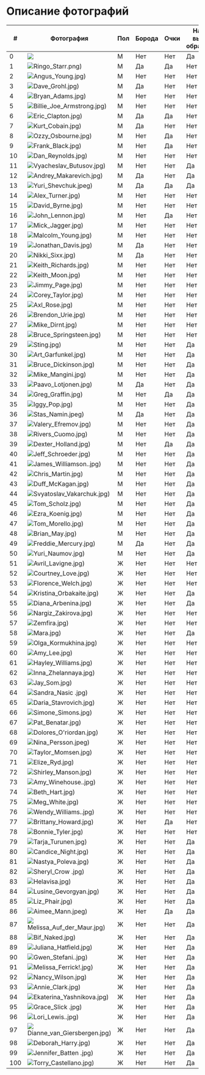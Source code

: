 # Описание фотографий


| # | Фотография | Пол | Борода | Очки | Наличие высшего образования | Источник данных о ВО | Источник фото |
|---|---|---|---|---|---|---|---|
| 0 |![](/Elon_Musk.jpg) | M | Нет | Нет | Да | [Ссылка](https://ru.wikipedia.org/wiki/%D0%9C%D0%B0%D1%81%D0%BA,_%D0%98%D0%BB%D0%BE%D0%BD) | [Ссылка](https://ru.wikipedia.org/wiki/%D0%9C%D0%B0%D1%81%D0%BA,_%D0%98%D0%BB%D0%BE%D0%BD) | 
| 1 |![](/rock/1)Ringo_Starr.png) | М | Да | Да | Нет | [Ссылка](https://ru.wikipedia.org/wiki/Ринго_Старр) | [Ссылка](https://ru.wikipedia.org/wiki/Ринго_Старр) |
| 2 |![](/rock/2)Angus_Young.jpg) | М | Нет | Нет | Нет | [Ссылка](https://ru.wikipedia.org/wiki/Янг,_Ангус) | [Ссылка](https://www.syl.ru/article/418333/gitarist-ac-dc-angus-yang) |
| 3 |![](/rock/3)Dave_Grohl.jpg) | М | Да | Нет | Нет | [Ссылка](https://ru.wikipedia.org/wiki/Грол,_Дэйв) | [Ссылка](https://www.microsoft.com/en-nz/store/contributor/dave-grohl/BDE91100-0200-11DB-89CA-0019B92A3933?activetab=pivot:filmographytab) |
| 4 |![](/rock/4)Bryan_Adams.jpg) | М | Нет | Нет | Нет | [Ссылка](https://en.wikipedia.org/wiki/Bryan_Adams) | [Ссылка](https://celebrity-birthday.com/categories/singers) |
| 5 |![](/rock/5)Billie_Joe_Armstrong.jpg) | М | Нет | Нет | Нет | [Ссылка](https://ru.wikipedia.org/wiki/Армстронг,_Билли_Джо) | [Ссылка](https://www.chron.com/entertainment/music/slideshow/Aging-Gen-X-musicians-96011/photo-7030976.php) |
| 6 |![](/rock/6)Eric_Clapton.jpg) | М | Да | Да | Нет | [Ссылка](https://jazzpeople.ru/jazz-in-faces/eric-clapton-biography/) | [Ссылка](https://rockperson.ru/angliiskie-rok-zvezdy/erik-klepton-biografiya-i-lichnaya-zhizn-zhenschiny-deti-i-gibel-syna) |
| 7 |![](/rock/7)Kurt_Cobain.jpg) | М | Да | Нет | Нет | [Ссылка](https://ru.wikipedia.org/wiki/Кобейн,_Курт) | [Ссылка](https://wallpaperset.com/kurt-cobain-wallpaper) |
| 8 |![](/rock/8)Ozzy_Osbourne.jpg) | М | Нет | Да | Нет | [Ссылка](https://ru.wikipedia.org/wiki/Осборн,_Оззи) | [Ссылка](https://ru.pinterest.com/pin/146155950393803580/) |
| 9 |![](/rock/12)Frank_Black.jpg) | М | Нет | Да | Нет | [Ссылка](https://en.wikipedia.org/wiki/Black_Francis) | [Ссылка](https://kinoclever.ru/person/frenk-blek-1965/) |
| 10 |![](/rock/13)Dan_Reynolds.jpg) | М | Нет | Нет | Нет | [Ссылка](https://24smi.org/celebrity/92569-den-reinolds.html) | [Ссылка](https://ru.pinterest.com/pin/614882155351247225/) |
| 11 |![](/rock/14)Vyacheslav_Butusov.jpg) | М | Нет | Нет | Да | [Ссылка](https://biographe.ru/znamenitosti/vyacheslav-butusov/) | [Ссылка](https://biografii.net/znamenitosti/vyacheslav-butusov.html) |
| 12 |![](/rock/15)Аndrey_Мakarevich.jpg) | М | Да | Нет | Да | [Ссылка](https://svpressa.ru/persons/andrey-makarevich/) | [Ссылка](https://russianteleweek.ru/stars/ukraincy-vozmutilis-slovami-makarevicha-kotoryj-nazval-goroda-strany-zaholustem/?amp) |
| 13 |![](/rock/16)Yuri_Shevchuk.jpeg) | М | Да | Да | Да | [Ссылка](https://24smi.org/celebrity/3221-iurii-shevchuk.html) | [Ссылка](https://www.starhit.ru/novosti/jena-yuriya-shevchuka-perejivaet-za-ego-jizn-134695/) |
| 14 |![](/rock/25)Alex_Turner.jpg) | М | Нет | Нет | Нет | [Ссылка](https://rockperson.ru/angliiskie-rok-zvezdy/aleks-terner-biografiya-i-lichnaya-zhizn) | [Ссылка](https://www.karaoketexty.cz/fotky/arctic-monkeys-11021/207101) |
| 15 |![](/rock/26)David_Byrne.jpg) | М | Нет | Нет | Нет | [Ссылка](https://ru.wikipedia.org/wiki/Бирн,_Дэвид) | [Ссылка](https://ru.pinterest.com/pin/455145106063056105/) |
| 16 |![](/rock/27)John_Lennon.jpg) | М | Нет | Да | Нет | [Ссылка](https://ru.wikipedia.org/wiki/Леннон,_Джон) | [Ссылка](https://ru.pinterest.com/pin/314689092706821138/) |
| 17 |![](/rock/28)Mick_Jagger.jpg) | М | Нет | Нет | Нет | [Ссылка](https://ru.wikipedia.org/wiki/Джаггер,_Мик) | [Ссылка](https://www.cleveland.com/people/2012/05/mick_jagger_to_host_perform_on.html) |
| 18 |![](/rock/29)Malcolm_Young.jpg) | М | Нет | Нет | Нет | [Ссылка](https://glavk.net/articles/22990-chelovek_bez_obrazovanija._vehi_zhizni_velikogo_gitarista_acdc) | [Ссылка](https://www.cbsnews.com/miami/news/ac-dc-founding-member-malcolm-young-dead-64/) |
| 19 |![](/rock/30)Jonathan_Davis.jpg) | М | Да | Нет | Нет | [Ссылка](https://ru.wikipedia.org/wiki/Дэвис,_Джонатан) | [Ссылка](https://www.cinemagia.ro/actori/jonathan-davis-18570/poze/2903401/) |
| 20 |![](/rock/31)Nikki_Sixx.jpg) | М | Да | Нет | Нет | [Ссылка](https://ru.wikipedia.org/wiki/Никки_Сикс) | [Ссылка](https://ru.pinterest.com/pin/581668108105353841/) |
| 21 |![](/rock/32)Keith_Richards.jpg) | М | Нет | Нет | Нет | [Ссылка](https://ru.wikipedia.org/wiki/Ричардс,_Кит) | [Ссылка](https://www.kaleydoskop-info.ru/movies/titles/115361) |
| 22 |![](/rock/33)Keith_Moon.jpg) | М | Нет | Нет | Нет | [Ссылка](https://en.wikipedia.org/wiki/Keith_Moon) | [Ссылка](https://www.fanpop.com/clubs/celebrities-who-died-young/images/39687414/title/keith-moon-august-23-1946-september-7-1978-photo) |
| 23 |![](/rock/34)Jimmy_Page.jpg) | М | Нет | Нет | Нет | [Ссылка](https://ru.wikipedia.org/wiki/Пейдж,_Джимми) | [Ссылка](https://ru.pinterest.com/pin/264797653067650220/) |
| 24 |![](/rock/35)Corey_Taylor.jpg) | М | Нет | Нет | Нет | [Ссылка](https://ru.wikipedia.org/wiki/Тейлор,_Кори) | [Ссылка](https://in.pinterest.com/pin/corey-taylor--706080047809983298/) |
| 25 |![](/rock/36)Axl_Rose.jpg) | М | Нет | Нет | Нет | [Ссылка](https://ru.wikipedia.org/wiki/Эксл_Роуз) | [Ссылка](https://ru.pinterest.com/pin/437341813806034558/) |
| 26 |![](/rock/37)Brendon_Urie.jpg) | М | Нет | Нет | Нет | [Ссылка](https://uznayvse.ru/znamenitosti/biografiya-brendon-uri.html) | [Ссылка](https://br.pinterest.com/pin/5559199528100635/) |
| 27 |![](/rock/38)Mike_Dirnt.jpg) | М | Нет | Нет | Нет | [Ссылка](https://ru.wikipedia.org/wiki/Дёрнт,_Майк) | [Ссылка](https://greendayfan.ru/majk-dyornt/) |
| 28 |![](/rock/39)Bruce_Springsteen.jpg) | М | Нет | Нет | Нет | [Ссылка](https://ru.wikipedia.org/wiki/Спрингстин,_Брюс) | [Ссылка](https://www.spl-messages.net/printer-friendly-topic/bruce-spoke-with-stellar?nc=1) |
| 29 |![](/rock/40)Sting.jpg) | М | Нет | Нет | Да | [Ссылка](https://www.unipage.net/ru/university_of_warwick) | [Ссылка](https://evoke.ie/2018/06/06/extra/sting-new-musical-hometown) |
| 30 |![](/rock/41)Art_Garfunkel.jpg) | М | Нет | Нет | Да | [Ссылка](https://ru.wikipedia.org/wiki/Гарфанкел,_Арт) | [Ссылка](https://www.timesfreepress.com/news/life/entertainment/story/2015/dec/08/art-garfunkel-coming-tivoli/339515/) |
| 31 |![](/rock/42)Bruce_Dickinson.jpg) | М | Нет | Нет | Да | [Ссылка](https://ru.wikipedia.org/wiki/Дикинсон,_Брюс) | [Ссылка](https://www.keywordbaskets.com/YnJ1Y2VkaWNraW5zb24/) |
| 32 |![](/rock/43)Mike_Mangini.jpg) | М | Нет | Нет | Да | [Ссылка](https://study-america.org/bazaznaniy/bentley-university) | [Ссылка](https://www.musicradar.com/news/mike-mangini-talks-philosophy-visualising-sound-and-having-his-soul-ripped-apart) |
| 33 |![](/rock/44)Paavo_Lotjonen.jpg) | М | Да | Нет | Да | [Ссылка](https://ru.wikipedia.org/wiki/Лётьёнен,_Пааво) | [Ссылка](https://br.pinterest.com/pin/445363850626641457/) |
| 34 |![](/rock/45)Greg_Graffin.jpg) | М | Нет | Да | Да | [Ссылка](https://ru.wikipedia.org/wiki/Граффин,_Грег) | [Ссылка](http://m.4words.ru/photo/person/1069) |
| 35 |![](/rock/46)Iggy_Pop.jpg) | М | Нет | Нет | Да | [Ссылка](https://www.unipage.net/ru/university_of_michigan) | [Ссылка](https://celeb-heights.com/celebrity.php?name=Iggy+Pop) |
| 36 |![](/rock/47)Stas_Namin.jpeg) | М | Да | Нет | Да | [Ссылка](https://ru.wikipedia.org/wiki/Намин,_Стас) | [Ссылка](https://www.peoples.ru/art/music/composer/namin/photo.html) |
| 37 |![](/rock/48)Valery_Efremov.jpg) | М | Нет | Нет | Да | [Ссылка](https://ru.wikipedia.org/wiki/Ефремов,_Валерий_Валентинович) | [Ссылка](https://www.zvuki.ru/P/P/26395/) |
| 38 |![](/rock/49)Rivers_Cuomo.jpg) | М | Нет | Нет | Да | [Ссылка](https://ru.wikipedia.org/wiki/Куомо,_Риверс) | [Ссылка](https://ru.pinterest.com/pin/171981279490552767/) |
| 39 |![](/rock/50)Dexter_Holland.jpg) | М | Нет | Да | Да | [Ссылка](https://ru.wikipedia.org/wiki/Холланд,_Декстер) | [Ссылка](http://m.4words.ru/photo/person/3043) |
| 40 |![](/rock/51)Jeff_Schroeder.jpg) | М | Нет | Нет | Да | [Ссылка](https://en.wikipedia.org/wiki/Jeff_Schroeder) | [Ссылка](https://www.peoples.ru/art/music/alternative_general/smashing_pumpkins/smashing_smashing1.shtml) |
| 41 |![](/rock/52)James_Williamson..jpg) | М | Нет | Нет | Да | [Ссылка](https://en.wikipedia.org/wiki/James_Williamson_(musician)) | [Ссылка](https://rockisfest.ru/band/james-williamson/) |
| 42 |![](/rock/53)Chris_Martin.jpg) | М | Нет | Нет | Да | [Ссылка](https://en.wikipedia.org/wiki/Chris_Martin) | [Ссылка](http://almode.ru/stars/11082-kris-martin-53-foto.html) |
| 43 |![](/rock/54)Duff_McKagan.jpg) | М | Нет | Нет | Да | [Ссылка](https://ru.wikipedia.org/wiki/Маккаган,_Дафф) | [Ссылка](https://www.nme.com/news/music/guns-n-roses-83-1237840?amp) |
| 44 |![](/rock/55)Svyatoslav_Vakarchuk.jpg) | М | Нет | Нет | Да | [Ссылка](https://ru.wikipedia.org/wiki/Вакарчук,_Святослав_Иванович) | [Ссылка](https://atoapiwag.ru/poslednie-novosti/news-front/23485-slugi-naroda-ne-hotjat-otpuskat-vakarchuka-iz-rady-novorossija.html) |
| 45 |![](/rock/56)Tom_Scholz.jpg) | М | Нет | Нет | Да | [Ссылка](https://ru.wikipedia.org/wiki/Шольц,_Том) | [Ссылка](https://vk.com/album-134684404_238463538) |
| 46 |![](/rock/57)Ezra_Koenig.jpg) | М | Нет | Нет | Да | [Ссылка](https://ru.wikipedia.org/wiki/Кениг,_Эзра) | [Ссылка](https://ru.pinterest.com/pin/468655904945499684/) |
| 47 |![](/rock/58)Tom_Morello.jpg) | М | Нет | Нет | Да | [Ссылка](https://ru.wikipedia.org/wiki/Морелло,_Том) | [Ссылка](https://www.loudersound.com/news/tom-morello-working-on-big-solo-rock-record) |
| 48 |![](/rock/59)Brian_May.jpg) | М | Нет | Нет | Да | [Ссылка](https://ru.wikipedia.org/wiki/Мэй,_Брайан) | [Ссылка](http://m.4words.ru/photo/person/6487) |
| 49 |![](/rock/60)Freddie_Mercury.jpg) | М | Да | Нет | Да | [Ссылка](https://www.thevoicemag.ru/stars/biography/freddie-mercury/) | [Ссылка](https://ru.pinterest.com/pin/509399407854036242/) |
| 50 |![](/rock/61)Yuri_Naumov.jpg) | М | Нет | Нет | Да | [Ссылка](https://ru.wikipedia.org/wiki/Наумов,_Юрий_Леонидович) | [Ссылка](https://www.baikalpoetry.ru/qa/439.html?PageSize=30&Page=1) |
| 51 |![](/rock/9)Avril_Lavigne.jpg) | Ж | Нет | Нет | Нет | [Ссылка](https://ru.wikipedia.org/wiki/Лавин,_Аврил) | [Ссылка](https://za.pinterest.com/pin/784118985103877437/) |
| 52 |![](/rock/10)Courtney_Love.jpg) | Ж | Нет | Нет | Нет | [Ссылка](https://en.wikipedia.org/wiki/Courtney_Love) | [Ссылка](https://www.stylebistro.com/lookbook/Courtney+Love/X7oKZoBNC1g/angle/QsZeRVB_C4O) |
| 53 |![](/rock/11)Florence_Welch.jpg) | Ж | Нет | Нет | Нет | [Ссылка](https://amdm.ru/akkordi/florence_and_the_machine/wiki/) | [Ссылка](http://almode.ru/stars/15850-florens-ujelch-56-foto.html) |
| 54 |![](/rock/17)Kristina_Orbakaite.jpg) | Ж | Нет | Нет | Да | [Ссылка](https://24smi.org/celebrity/420-kristina-orbakaite.html) | [Ссылка](https://joinfo.com/showbiz/1239405_Kak-dve-kapli-vodi-Kristina-Orbakayte-novom-foto.html) |
| 55 |![](/rock/18)Diana_Arbenina.jpg) | Ж | Нет | Нет | Да | [Ссылка](https://24smi.org/celebrity/642-diana-arbenina.html) | [Ссылка](https://enciklopediya-tehniki.ru/diana-arbenina.html) |
| 56 |![](/rock/19)Nargiz_Zakirova.jpg) | Ж | Нет | Нет | Нет | [Ссылка](https://ru.wikipedia.org/wiki/Наргиз) | [Ссылка](https://peopletalk.ru/article/bitva-ekstrasensov-obman-yasnovidyashhaya-nikol-kuznetsova-tak-ne-dumaet/) |
| 57 |![](/rock/20)Zemfira.jpg) | Ж | Нет | Нет | Нет | [Ссылка](https://ru.wikipedia.org/wiki/Земфира) | [Ссылка](https://interesnyefakty.org/zemfira/) |
| 58 |![](/rock/21)Mara.jpg) | Ж | Нет | Нет | Да | [Ссылка](https://ru.wikipedia.org/wiki/Мара_(певица)) | [Ссылка](http://lichnosti.net/people_1879.html) |
| 59 |![](/rock/22)Olga_Kormukhina.jpg) | Ж | Нет | Нет | Нет | [Ссылка](https://tokyostreet.ru/tv-i-kino/kormuhina-biografiya.html) | [Ссылка](https://russcult.ru/article.php?id=1785) |
| 60 |![](/rock/23)Amy_Lee.jpg) | Ж | Нет | Нет | Нет | [Ссылка](https://en.wikipedia.org/wiki/Amy_Lee) | [Ссылка](https://ru.pinterest.com/pin/amylee-evanescence--293508100711293407/) |
| 61 |![](/rock/24)Hayley_Williams.jpg) | Ж | Нет | Нет | Нет | [Ссылка](https://24smi.org/celebrity/115084-kheili-uiliams.html) | [Ссылка](https://ru.pinterest.com/pin/34973334583770117/) |
| 62 |![](/rock/62)Inna_Zhelannaya.jpg) | Ж | Нет | Нет | Нет | [Ссылка](https://www.peoples.ru/art/music/folk/inna_zhelannaya/) | [Ссылка](https://radio.mediametrics.ru/hobbi_plus_ti/46299/) |
| 63 |![](/rock/63)Jay_Som.jpg) | Ж | Нет | Нет | Нет | [Ссылка](https://en.wikipedia.org/wiki/Jay_Som) | [Ссылка](https://www.boogiecall.com/ru/artists/jay-som) |
| 64 |![](/rock/64)Sandra_Nasic .jpg) | Ж | Нет | Нет | Нет | [Ссылка](https://en.wikipedia.org/wiki/Sandra_Nasić) | [Ссылка](https://www.vox.de/themen/personen/sandra-nasic-t8678/seite-2.html) |
| 65 |![](/rock/65)Daria_Stavrovich.jpg) | Ж | Нет | Нет | Нет | [Ссылка](https://ru.wikipedia.org/wiki/Ставрович,_Дария_Сергеевна) | [Ссылка](https://biografii.net/znamenitosti/dariia-stavrovich.html) |
| 66 |![](/rock/66)Simone_Simons.jpg) | Ж | Нет | Нет | Нет | [Ссылка](https://en.wikipedia.org/wiki/Simone_Simons) | [Ссылка](https://ru.pinterest.com/pin/669277194605822859/) |
| 67 |![](/rock/67)Pat_Benatar.jpg) | Ж | Нет | Нет | Нет | [Ссылка](https://zen.yandex.ru/media/id/5d57b0d01e8e3f00ad73e5ff/legendy-muzyki-pat-benatar-60e2868cf59c1e7997a0cb68) | [Ссылка](https://ru.pinterest.com/pin/575686764863335560/) |
| 68 |![](/rock/68)Dolores_O'riordan.jpg) | Ж | Нет | Нет | Нет | [Ссылка](https://en.wikipedia.org/wiki/Dolores_O%27Riordan) | [Ссылка](https://id.fredtvshow.com/cranberries-singer-dolores-o-riordan-died-drowning-due-alcohol-intoxication) |
| 69 |![](/rock/69)Nina_Persson.jpeg) | Ж | Нет | Нет | Нет | [Ссылка](https://en.wikipedia.org/wiki/Nina_Persson) | [Ссылка](https://celebritynetworths.net/nina-persson-net-worth/) |
| 70 |![](/rock/70)Taylor_Momsen.jpg) | Ж | Нет | Нет | Нет | [Ссылка](https://en.wikipedia.org/wiki/Taylor_Momsen) | [Ссылка](https://beaufortcountynow.com/addon/tv&p=1&tvid=1395&personid=20480) |
| 71 |![](/rock/71)Elize_Ryd.jpg) | Ж | Нет | Нет | Нет | [Ссылка](https://rockperson.ru/rok-zvezdy-drugih-stran/eliz-rid-biografiia-lichnaia-zhiznм) | [Ссылка](https://ru.pinterest.com/pin/elizerydamaranthepopmetalswedishmetal--325525879311589432/) |
| 72 |![](/rock/72)Shirley_Manson.jpg) | Ж | Нет | Нет | Нет | [Ссылка](https://ru.wikipedia.org/wiki/Мэнсон,_Ширли) | [Ссылка](https://www.aceshowbiz.com/events/PETA%27s+30th+Anniversary+Gala/Peta_032_wenn5548095.html) |
| 73 |![](/rock/73)Amy_Winehouse..jpg) | Ж | Нет | Нет | Нет | [Ссылка](https://ru.wikipedia.org/wiki/Уайнхаус,_Эми) | [Ссылка](https://www.nme.com/en_au/blogs/new-amy-winehouse-boxset-the-collection-review-2827533) |
| 74 |![](/rock/74)Beth_Hart.jpg) | Ж | Нет | Нет | Нет | [Ссылка](https://24smi.org/celebrity/82900-bet-khart.html) | [Ссылка](http://inrock.ru/articles/beth_hart_2012?fbclid=IwAR0soyT-tpp9fQ_paRYTAlINxq38tHaByF1GIbiE004hUjVZpDuYDmnYIeE) |
| 75 |![](/rock/75)Meg_White.jpg) | Ж | Нет | Нет | Нет | [Ссылка](https://en.wikipedia.org/wiki/Meg_White) | [Ссылка](https://www.film.ru/person/meg-uayt-0) |
| 76 |![](/rock/76)Wendy_Williams..jpg) | Ж | Нет | Нет | Нет | [Ссылка](https://en.wikipedia.org/wiki/Wendy_O._Williams) | [Ссылка](https://www.nairaland.com/2259800/wendy-williams-why-women-lose) |
| 77 |![](/rock/77)Brittany_Howard.jpg) | Ж | Нет | Да | Нет | [Ссылка](https://www.wikiru.wiki/blog/en/Brittany_Howard) | [Ссылка](https://esme.com/single-moms/sons-daughters/brittany-howard-everyone-tried-to-carry-on) |
| 78 |![](/rock/78)Bonnie_Tyler.jpg) | Ж | Нет | Нет | Нет | [Ссылка](https://ru.wikipedia.org/wiki/Бонни_Тайлер) | [Ссылка](https://uhd.name/4647-bonni-tajler.html) |
| 79 |![](/rock/95)Tarja_Turunen.jpg) | Ж | Нет | Нет | Да | [Ссылка](https://ru.wikipedia.org/wiki/Турунен,_Тарья) | [Ссылка](https://www.mtvuutiset.fi/artikkeli/tarja-turusen-naomi-tytar-mukana-uudella-levylla/2846376) |
| 80 |![](/rock/96)Candice_Night.jpg) | Ж | Нет | Нет | Да | [Ссылка](https://ru.wikipedia.org/wiki/Найт,_Кэндис) | [Ссылка](http://lipulse.com/2016/09/30/candice-nights-music-motherhood/) |
| 81 |![](/rock/97)Nastya_Poleva.jpg) | Ж | Нет | Нет | Да | [Ссылка](https://24smi.org/celebrity/49299-nastia-poleva.html) | [Ссылка](https://24smi.org/celebrity/photo/49299-nastia-poleva/481495/) |
| 82 |![](/rock/79)Sheryl_Crow .jpg) | Ж | Нет | Нет | Да | [Ссылка](https://ru.wikipedia.org/wiki/Кроу,_Шерил) | [Ссылка](http://almode.ru/stars/16644-sheril-krou-60-foto.html) |
| 83 |![](/rock/80)Helavisa.jpg) | Ж | Нет | Нет | Да | [Ссылка](https://ru.wikipedia.org/wiki/Хелависа) | [Ссылка](https://biografii.net/znamenitosti/helavisa.html) |
| 84 |![](/rock/98)Lusine_Gevorgyan.jpg) | Ж | Нет | Нет | Да | [Ссылка](https://ru.wikipedia.org/wiki/Геворкян,_Лусинэ_Аркадьевна) | [Ссылка](https://smartik.ru/chajkovskij/post/130627825) |
| 85 |![](/rock/81)Liz_Phair.jpg) | Ж | Нет | Нет | Да | [Ссылка](https://en.wikipedia.org/wiki/Liz_Phair) | [Ссылка](https://ru.pinterest.com/pin/liz-phair--487725834642960807/) |
| 86 |![](/rock/82)Aimee_Mann.jpeg) | Ж | Нет | Да | Да | [Ссылка](https://ru.wikipedia.org/wiki/Манн,_Эйми) | [Ссылка](https://www.huffpost.com/entry/nelly-furtado-aimee-mann-gratitude_n_2146725) |
| 87 |![](/rock/83)Melissa_Auf_der_Maur.jpg) | Ж | Нет | Нет | Да | [Ссылка](https://ru.wikipedia.org/wiki/Ауф_дер_Маур,_Мелисса) | [Ссылка](https://www.celebritynetworth.com/richest-celebrities/singers/melissa-auf-der-maur-net-worth/) |
| 88 |![](/rock/84)Bif_Naked.jpg) | Ж | Нет | Нет | Да | [Ссылка](https://en.wikipedia.org/wiki/Bif_Naked) | [Ссылка](https://stigmafighters.com/stigma-fighters-bif-naked/?shared=email&msg=fail) |
| 89 |![](/rock/85)Juliana_Hatfield.jpg) | Ж | Нет | Нет | Да | [Ссылка](https://en.wikipedia.org/wiki/Juliana_Hatfield) | [Ссылка](http://www.alwaysontherun.net/juliana.htm) |
| 90 |![](/rock/86)Gwen_Stefani..jpg) | Ж | Нет | Нет | Да | [Ссылка](https://ru.wikipedia.org/wiki/Стефани,_Гвен) | [Ссылка](https://celebmafia.com/gwen-stefani-2015-grammy-awards-in-los-angeles-270421/) |
| 91 |![](/rock/87)Melissa_Ferrick!.jpg) | Ж | Нет | Нет | Да | [Ссылка](https://ru.wikipedia.org/wiki/Феррик,_Мелисса) | [Ссылка](http://mmusicmag.com/m/2013/08/melissa-ferrick/) |
| 92 |![](/rock/88)Nancy_Wilson.jpg) | Ж | Нет | Нет | Да | [Ссылка](https://ru.wikipedia.org/wiki/Уилсон,_Нэнси) | [Ссылка](https://www.hawtcelebs.com/nancy-wilson-at-3rd-annual-rock-the-red-music-benefit-in-hollywood-05-17-2018/) |
| 93 |![](/rock/89)Annie_Clark.jpg) | Ж | Нет | Нет | Да | [Ссылка](https://ru.wikipedia.org/wiki/St._Vincent) | [Ссылка](https://ru.pinterest.com/pin/303500462380185252/) |
| 94 |![](/rock/90)Ekaterina_Yashnikova.jpg) | Ж | Нет | Нет | Да | [Ссылка](https://ru.wikipedia.org/wiki/Яшникова,_Екатерина_Дмитриевна) | [Ссылка](https://afisha-ufa.ru/events/restoran-brauhaus/12396-ekaterina-yashnikova/) |
| 95 |![](/rock/91)Grace_Slick .jpg) | Ж | Нет | Нет | Да | [Ссылка](https://ru.wikipedia.org/wiki/Слик,_Грейс) | [Ссылка](https://ru.pinterest.com/pin/386394843028467527/) |
| 96 |![](/rock/92)Lori_Lewis..jpg) | Ж | Нет | Нет | Да | [Ссылка](https://ru.wikipedia.org/wiki/Льюис,_Лори) | [Ссылка](https://www.uwindsor.ca/publicaffairs/298/our-staff) |
| 97 |![](/rock/93)Dianne_van_Giersbergen.jpg) | Ж |  Нет | Нет | Да | [Ссылка](https://ru.wikipedia.org/wiki/Ван_Гирсберген,_Диана) | [Ссылка](https://ru.pinterest.com/pin/441845413426034844/) |
| 98 |![](/rock/94)Deborah_Harry.jpg) | Ж | Нет | Нет | Да | [Ссылка](https://ru.wikipedia.org/wiki/Харри,_Дебби) | [Ссылка](http://women.gid29.ru/articles/tag/devvie-harry/) |
| 99 |![](/rock/99)Jennifer_Batten .jpg) | Ж | Нет | Нет | Да | [Ссылка](https://ru.wikipedia.org/wiki/Баттен,_Дженнифер) | [Ссылка](https://ru.pinterest.com/pin/402298179188171355/?amp_client_id=CLIENT_ID(_)&mweb_unauth_id=5920aa9e26324792b305dd77aeb02827) |
| 100 |![](/rock/100)Torry_Castellano.jpg) | Ж | Нет | Нет | Да | [Ссылка](https://en.wikipedia.org/wiki/Torry_Castellano) | [Ссылка](https://www.thathipsterlife.com/blonde-hair-singers/) |